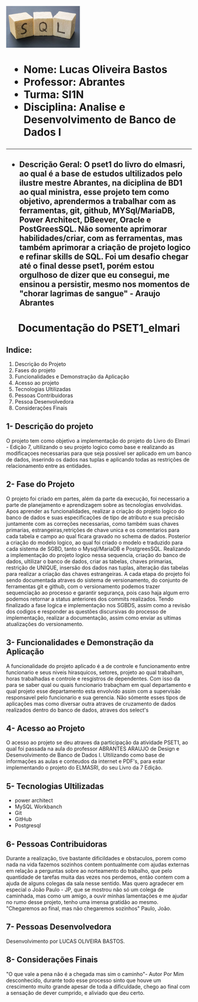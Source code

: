 
<img src="https://github.com/Lucas-dev98/uvv_bd_1_si1n/blob/secundaria/logo_sql.jpg" alt="drawing" width="200" />

<h1 align="lefth"> <ul>
<li>Nome: Lucas Oliveira Bastos</li>         
<li>Professor: Abrantes</li>
<li>Turma: SI1N</li>
<li>Disciplina: Analise e Desenvolvimento de Banco de Dados I</li>
</ul>
  
  -----------------------------------------------------------------------
  
  <h2 align="lefth"> <ul>
<li> Descrição Geral:
  O pset1 do livro do elmasri, ao qual é a base de estudos ultilizados pelo ilustre mestre Abrantes, na diciplina de BD1 ao qual ministra,                   esse projeto tem como objetivo, aprendermos a trabalhar com as ferramentas, git, github, MYSql/MariaDB, Power Architect, DBeever,                             Oracle e PostGreesSQL. Não somente aprimorar habilidades/criar, com as ferramentas, mas também aprimorar a criação de projeto logico e                   refinar skills de SQL.
  Foi um desafio chegar até o final desse pset1, porém estou orgulhoso de dizer que eu consegui, me ensinou a persistir, mesmo nos momentos                  de "chorar lagrimas de sangue" - Araujo Abrantes </li>

</ul>

</h1>
<h1 align="center"> Documentação do PSET1_elmari </h1>
  
  <h2 align="rigth"> Indice:</h2>
  
  <ol>
<li>Descrição do Projeto</li>
<li>Fases do projeto </li>
<li>Funcionalidades e Demonstração da Aplicação</li>
<li>Acesso ao projeto</li>
<li>Tecnologias Ultilizadas</li>
<li>Pessoas Contribuidoras</li>
<li>Pessoa Desenvolvedora</li>
<li>Considerações Finais</li>
</ol>
  
  

  
<h2 align="lefth"> 1- Descrição do projeto</h2>

  <p>O projeto tem como objetivo a implementação do projeto do Livro do Elmari - Edição 7, ultilizando o seu projeto logico como base e realizando as modificaçoes necessarias para que seja possivel ser aplicado em um banco de dados, inserindo os dados nas tuplas e aplicando todas as restrições de relacionamento entre as entidades.
  </p>
  
  <h2 align="lefth"> 2- Fase do Projeto</h2>

  <p>O projeto foi criado em partes, além da parte da execução, foi necessario a parte de planejamento e aprendizagem sobre as tecnologias envolvidas. Apos aprender as funcionalidades, realizar a criação do projeto logico do banco de dados e suas especificações de tipo de atributo e sua precisão juntamente com as correções necessarias, como também suas chaves primarias, estrangeiras,retrições de chave unica e os comentarios para cada tabela e campo ao qual ficara gravado no schema de dados.
    Posterior a criação do modelo logico, ao qual foi criado o modelo e traduzido para cada sistema de SGBD, tanto o Mysql/MariaDB  e PostgreesSQL. Realizando a implementação do projeto logico nessa sequencia, criação do banco de dados, ultilizar o banco de dados, criar as tabelas, chaves primarias, restrição de UNIQUE, insersão dos dados nas tuplas, alteração das tabelas para realizar a criação das chaves estrangeiras.
    A cada etapa do projeto foi sendo documentada atraves do sistema de versionamento, do conjunto de ferramentas git e github, com o versionamento podemos trazer sequenciação ao processo e garantir segurança, pois caso haja algum erro podemos retornar a status anteriores dos commits realizados.
    Tendo finalizado a fase logica e implementação nos SGBDS, assim como a revisão dos codigos e responder as questões discursivas do processo de implementação, realizar a documentação, assim como enviar as ultimas atualizações do versionamento.
    
  </p>
  
  
  <h2 align="lefth"> 3- Funcionalidades e Demonstração da Aplicação</h2>

  <p>
 A funcionalidade do projeto aplicado é a de controle e funcionamento entre funcionario e seus niveis hirasquicos, setores, projeto ao qual trabalham, horas trabalhadas e controle e resgistros de dependentes.
  Com isso da para se saber qual ou quais funcionario trabaçham em qual departamento e qual projeto esse departamento esta envolvido assim com a supervisão responsavel pelo funcionario e sua gerencia. Não sómente esses tipos de aplicações mas como diversar outra atraves de cruzamento de dados realizados dentro do banco de dados, atraves dos select's</p>
  
  
  
   <h2 align="lefth"> 4- Acesso ao Projeto</h2>

  <p>
  O acesso ao projeto se deu atraves da participação da atividade PSET1, ao qual foi passada na aula do professor ABRANTES ARAUJO de Design e Desenvolvimento de Banco de Dados I. Ultilizando como base de informações as aulas e conteudos da internet e PDF's, para estar implementando o projeto do ELMASRI, do seu Livro da 7 Edição. </p>
  
  
  
<h2 align="lefth"> 5- Tecnologias Ultilizadas</h2>

<ul>
<li>power architect</li>
<li>MySQL Workbanch</li>
<li>Git</li>
<li>GitHub</li>
<li>Postgresql</li>
</ul>
  
 <h2 align="lefth"> 6- Pessoas Contribuidoras</h2>

  <p>
  Durante a realização, tive bastante dificildades e obstaculos, porem como nada na vida fazemos sozinhos contem pontualmente com ajudas externas em relação a perguntas sobre ao norteamento do trabalho, que pelo quantidade de tarefas muita das vezes nos perdemos, então contem com a ajuda de alguns colegas da sala nesse sentido.
  Mas quero agradecer em especial o João Paulo - JP, que se mostrou não só um colega de caminhada, mas como um amigo, a ouvir minhas lamentações e me ajudar no rumo desse projeto, tenho uma imensa gratidão ao mesmo. "Chegaremos ao final, mas não chegaremos sozinhos" Paulo, João. 
  </p>
 
  <h2 align="lefth"> 7- Pessoas Desenvolvedora</h2>

  <p>
  Desenvolvimento por LUCAS OLIVEIRA BASTOS.  </p>
  
  
  <h2 align="lefth"> 8- Considerações Finais</h2>

  <p> "O que vale a pena não é a chegada mas sim o caminho"- Autor Por Mim desconhecido, durante todo esse processo sinto que houve um crescimento muito grande apesar de toda a dificuldade, chego ao final com a sensação de dever cumprido, e aliviado que deu certo.</p>
  




